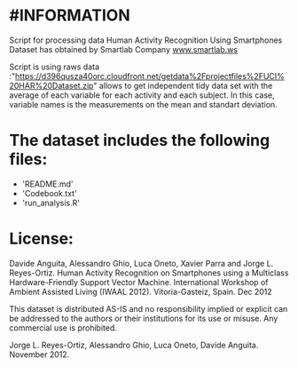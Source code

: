 
#INFORMATION
========================================================================
Script for processing data  Human Activity Recognition Using Smartphones Dataset
has obtained by Smartlab Company www.smartlab.ws


Script is using raws data :"https://d396qusza40orc.cloudfront.net/getdata%2Fprojectfiles%2FUCI%20HAR%20Dataset.zip"
allows to get independent tidy data set with the average of each variable for each activity and each subject. In this case, variable names
is the measurements on the mean and standart deviation.

The dataset includes the following files:
=========================================

- 'README.md'
- 'Codebook.txt'
- 'run_analysis.R'

License:
=======        
Davide Anguita, Alessandro Ghio, Luca Oneto, Xavier Parra and Jorge L. Reyes-Ortiz. Human Activity Recognition on Smartphones using a Multiclass Hardware-Friendly Support Vector Machine. International Workshop of Ambient Assisted Living (IWAAL 2012). Vitoria-Gasteiz, Spain. Dec 2012

This dataset is distributed AS-IS and no responsibility implied or explicit can be addressed to the authors or their institutions for its use or misuse. Any commercial use is prohibited.

Jorge L. Reyes-Ortiz, Alessandro Ghio, Luca Oneto, Davide Anguita. November 2012.

